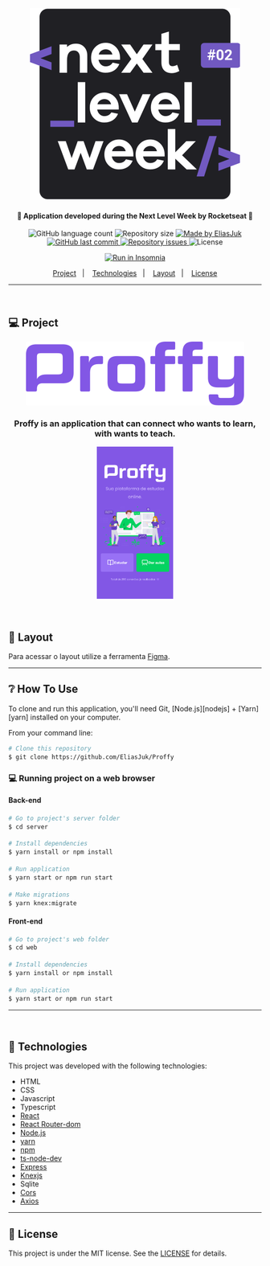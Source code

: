 
<p align="center">
  <img alt="nlw2" title="#nlw2" src="readme/nlw2.svg"/>
</p>

<h4 align="center"> 
  🚀 Application developed during the Next Level Week by Rocketseat 🚀
</h4>

<p align="center">
  <img alt="GitHub language count" src="https://img.shields.io/github/languages/count/EliasJuk/Proffy">	
  <img alt="Repository size" src="https://img.shields.io/github/repo-size/EliasJuk/Proffy">
	
  <a href="https://www.linkedin.com/in/eliaspjuk/">
    <img alt="Made by EliasJuk" src="https://img.shields.io/badge/made%20by-EliasJuk-%2304D361">
  </a>
  
  <a href="https://github.com/EliasJuk/Proffy/commits/master">
    <img alt="GitHub last commit" src="https://img.shields.io/github/last-commit/EliasJuk/Proffy">
  </a>
  
  <a href="https://github.com/EliasJuk/Proffy/issues">
    <img alt="Repository issues" src="https://img.shields.io/github/issues/EliasJuk/Proffy">
  </a>
  
  <img alt="License" src="https://img.shields.io/badge/license-MIT-brightgreen"> 
<p>

<p align="center">
  <a href="https://insomnia.rest/run/?label=Proffy&uri=https://raw.githubusercontent.com/EliasJuk/Proffy/master/readme/Insomnia_2020-08-08.json" target="_blank"><img src="https://insomnia.rest/images/run.svg" alt="Run in Insomnia"></a>
</p>

<p align="center">
  <a href="#-project">Project</a>&nbsp;&nbsp;&nbsp;|&nbsp;&nbsp;&nbsp;
  <a href="#rocket-Technologies">Technologies</a>&nbsp;&nbsp;&nbsp;|&nbsp;&nbsp;&nbsp;
  <a href="#-layout">Layout</a>&nbsp;&nbsp;&nbsp;|&nbsp;&nbsp;&nbsp;
  <a href="#memo-license">License</a>
</p>

---
<p>&nbsp;</p>

## 💻 Project

<p align="center">
  <img alt="logo" title="logo" src="readme/logo.png" />
  <h3 align="center">Proffy is an application that can connect who wants to learn, with wants to teach.</h3>
</p>

<p align="center">
  <img src="readme/001.png" width="30%" />
</p>

<p>&nbsp;</p>

## 🔖 Layout

Para acessar o layout utilize a ferramenta [Figma](https://www.figma.com/file/PTjyqNvmjKe7DerxPLugXc/Proffy-Web?node-id=0%3A1).

---

## ❔ How To Use

<p>To clone and run this application, you'll need Git, [Node.js][nodejs] + [Yarn][yarn] installed on your computer.</p>

From your command line:

```bash
# Clone this repository
$ git clone https://github.com/EliasJuk/Proffy
```

### 💻 Running project on a web browser

#### Back-end

```bash
# Go to project's server folder
$ cd server

# Install dependencies
$ yarn install or npm install

# Run application
$ yarn start or npm run start

# Make migrations
$ yarn knex:migrate
```

#### Front-end

```bash
# Go to project's web folder
$ cd web

# Install dependencies
$ yarn install or npm install

# Run application
$ yarn start or npm run start
```

---

<p>&nbsp;</p>

## :rocket: Technologies

This project was developed with the following technologies:

- HTML
- CSS
- Javascript
- Typescript
- [React](https://reactjs.org)
- [React Router-dom](#)
- [Node.js](https://nodejs.org/en/)
- [yarn](https://yarnpkg.com/)
- [npm](https://www.npmjs.com/)
- [ts-node-dev](https://www.npmjs.com/package/ts-node-dev)
- [Express](https://www.npmjs.com/package/express)
- [Knexjs](http://knexjs.org/)
- Sqlite
- [Cors](https://www.npmjs.com/package/cors)
- [Axios](https://github.com/axios/axios)

---

## :memo: License

This project is under the MIT license. See the [LICENSE](LICENSE) for details.